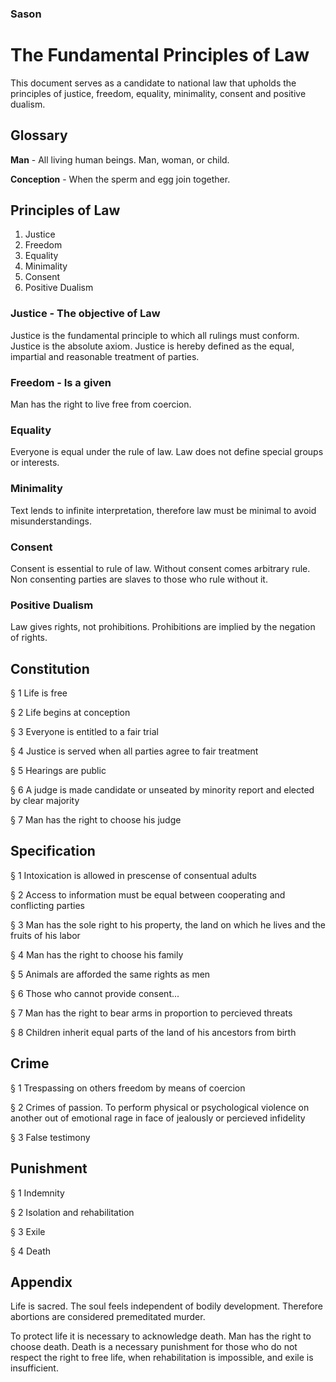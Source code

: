 ### Sason
# The Fundamental Principles of Law
This document serves as a candidate to national law that upholds the principles of justice, freedom, equality, minimality, consent and positive dualism.

## Glossary
**Man** - All living human beings. Man, woman, or child.

**Conception** - When the sperm and egg join together.

## Principles of Law
1. Justice
3. Freedom
4. Equality
6. Minimality
7. Consent
8. Positive Dualism

### Justice - The objective of Law
Justice is the fundamental principle to which all rulings must conform. Justice is the absolute axiom. Justice is hereby defined as the equal, impartial and reasonable treatment of parties.

### Freedom - Is a given
Man has the right to live free from coercion.

### Equality
Everyone is equal under the rule of law. Law does not define special groups or interests. 

### Minimality
Text lends to infinite interpretation, therefore law must be minimal to avoid misunderstandings.

### Consent
Consent is essential to rule of law. Without consent comes arbitrary rule. Non consenting parties are slaves to those who rule without it. 

### Positive Dualism
Law gives rights, not prohibitions. Prohibitions are implied by the negation of rights. 

## Constitution
§ 1
Life is free

§ 2 
Life begins at conception 

§ 3
Everyone is entitled to a fair trial

§ 4
Justice is served when all parties agree to fair treatment

§ 5
Hearings are public

§ 6
A judge is made candidate or unseated by minority report and elected by clear majority

§ 7
Man has the right to choose his judge

## Specification
§ 1
Intoxication is allowed in prescense of consentual adults

§ 2
Access to information must be equal between cooperating and conflicting parties

§ 3
Man has the sole right to his property, the land on which he lives and the fruits of his labor

§ 4
Man has the right to choose his family

§ 5
Animals are afforded the same rights as men

§ 6
Those who cannot provide consent...

§ 7
Man has the right to bear arms in proportion to percieved threats

§ 8
Children inherit equal parts of the land of his ancestors from birth

## Crime
§ 1 Trespassing on others freedom by means of coercion

§ 2 Crimes of passion. To perform physical or psychological violence on another out of emotional rage in face of jealously or percieved infidelity

§ 3 False testimony

## Punishment
§ 1 Indemnity

§ 2 Isolation and rehabilitation

§ 3 Exile

§ 4 Death

## Appendix
Life is sacred. The soul feels independent of bodily development. Therefore abortions are considered premeditated murder.

To protect life it is necessary to acknowledge death. Man has the right to choose death. Death is a necessary punishment for those who do not respect the right to free life, when rehabilitation is impossible, and exile is insufficient. 

